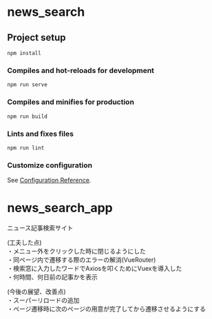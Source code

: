 # news_search

## Project setup
```
npm install
```

### Compiles and hot-reloads for development
```
npm run serve
```

### Compiles and minifies for production
```
npm run build
```

### Lints and fixes files
```
npm run lint
```

### Customize configuration
See [Configuration Reference](https://cli.vuejs.org/config/).

# news_search_app
ニュース記事検索サイト

(工夫した点)  
・メニュー外をクリックした時に閉じるようにした  
・同ページ内で遷移する際のエラーの解消(VueRouter)  
・検索窓に入力したワードでAxiosを叩くためにVuexを導入した  
・何時間、何日前の記事かを表示  


(今後の展望、改善点)  
・スーパーリロードの追加  
・ページ遷移時に次のページの用意が完了してから遷移させるようにする  